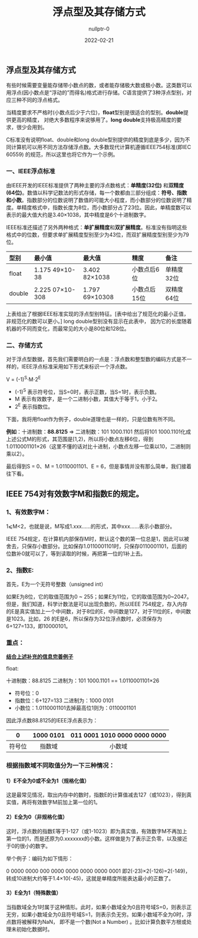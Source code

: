 ﻿---
layout: post
title: "浮点型及其存储方式"
date:   2022-02-21
tags: [Data Structure]
comments: true
author: nullptr-0
---

## **浮点型及其存储方式**
有些时候需要变量能存储带小数点的数，或者能存储极大数或极小数。这类数可以用浮点(因小数点是“浮动的”而得名)格式进行存储。C语言提供了3种浮点型别，对应三种不同的浮点格式。

当精度要求不严格时(小数点后少于六位)，**float**型别是很适合的型别。**double**提供更高的精度， 对绝大多数程序来说够用了。**long double**支持极高精度的要求，很少会用到。

C标准没有说明float、double和long double型别提供的精度到底是多少，因为不同计算机可以用不同方法存储浮点数。大多数现代计算机遵循IEEE754标准(即IEC 60559) 的规范，所以这里也将它作为一个示例。



### 一、IEEE浮点标准
由IEEE开发的IEEE标准提供了两种主要的浮点数格式：**单精度(32位)** 和**双精度(64位)**。数值以科学记数法的形式存储，每一个数都由三部分组成：**符号、指数和小数**。指数部分的位数说明了数值的可能大小程度，而小数部分的位数说明了精度。单精度格式中，指数长度为8位，而小数部分占了23位。因此，单精度数可以表示的最大值大约是3.40×1038，其中精度是6个十进制数字。

IEEE标准还描述了另外两种格式：**单扩展精度**和**双扩展精度**。标准没有指明这些格式中的位数，但要求单扩展精度型别至少为43位，而双扩展精度型别至少为79位。

| **型别** | **最小值**       | **最大值**      | **精度**     | **备注**   |
| :------- | :--------------- | :-------------- | :----------- | :--------- |
| float    | 1\.175 49×10-38  | 3\.402 82×1038  | 小数点后6位  | 单精度32位 |
| double   | 2\.225 07×10-308 | 1\.797 69×10308 | 小数点后15位 | 双精度64位 |

上表给出了根据IEEE标准实现的浮点型别特征。[表中给出了规范化的最小正值， 非规范化的数可以更小。] long double型别没有显示在此表中， 因为它的长度随着机器的不同而变化，而最常见的大小是80位和128位。


### 二、存储方式
对于浮点型数据，首先我们需要明白的一点是：浮点数和整型数的编码方式是不一样的，IEEE浮点标准采用如下形式来标识一个浮点数。

V = (-1)<sup>S</sup>⋅M⋅2<sup>E</sup>

- (-1)<sup>S</sup> 表示符号位，当S=0时，表示正数，当S=1时，表示负数。
- M 表示有效数字，是一个二进制小数，其值大于等于1，小于2。
- 2<sup>E</sup> 表示指数位。


下面，我将用float作为例子，double道理也是一样的，只是位数有所不同。

**例如**：十进制数：**88.8125** ⇒ 二进制数：101 1000.1101
然后将101 1000.1101化成上述公式M的形式，其范围是[1,2)，所以将小数点左移6位，得到1.0110001101×26（这里不懂的话对比十进制，小数点左移一位乘以10，二进制则乘以2）。

最后得到S = 0、M = 1.0110001101、E = 6，但是事情并没有那么简单，我们接着往下看。



## IEEE 754对有效数字M和指数E的规定。
### **1、有效数字M：**
1⩽M<2，也就是说，M写成1.xxx……的形式，其中xxx……表示小数部分。

IEEE 754规定，在计算机内部保存M时，默认这个数的第一位总是1，因此可以被舍去，只保存小数部分。比如保存1.0110001101时，只保存0110001101，后面的位数补0就可以了，等到读取的时候，再把第一位的1补上去。
### **2、指数E:**
首先，E为一个无符号整数（unsigned int）

如果E为8位，它的取值范围为0 ~ 255；如果E为11位，它的取值范围为0~2047。但是，我们知道，科学计数法是可以出现负数的，所以IEEE 754规定，存入内存的E是真实值加上一个中间数，对于8位的E，中间数是127，对于11位的E，中间数是1023。比如，26 的E是6，所以保存为32位浮点数时，必须保存为6+127=133，即10000101。

### 重点：
<u>**结合上述补充的信息完善例子**</u>

float:

十进制数：88.8125 二进制为：101 1000.1101 == 1.0110001101×26

- 符号位：0
- 指数位：6+127=133 二进制为：1000 0101
- 小数位：1.0110001101去掉最高位1则为：0110001101

因此浮点数88.8125的IEEE浮点表示为：

| 0      | 1000 0101 | 011 0001 1010 0000 0000 0000 |
| :----: | :-------: | :--------------------------: |
| 符号位 | 指数域    | 小数域                       |

### 根据指数域不同取值分为一下三种情况：
#### 1）**E不全为0或不全为1（规格化值）**
这是最常见情况，取出内存中的数时，指数E的计算值减去127（或1023），得到真实值，再将有效数字M前加上第一位的1。
#### 2）**E全为0（非规格化值）**
这时，浮点数的指数E等于1-127（或1-1023）即为真实值，有效数字M不再加上第一位的1，而是还原为0.xxxxxxx的小数。这样做是为了表示正负零，以及接近于0的很小的数字。

举个例子：编码为如下情形：

0 0000 0000 000 0000 0000 0000 0000 0001
即2(-23)×2(-126)=2(-149)，转成10进制大约等于1.4×10(-45)，这就是单精度所能表达最小的正数了。
#### 3）**E全为1（特殊数值）**
当指数域全为1时属于这种情形。此时，如果小数域全为0且符号域S=0，则表示正无穷，如果小数域全为0且符号域S=1，则表示负无穷。如果小数域不全为0时，浮点数将被解释为NaN， 即不是一个数(Not a Number) 。比如计算负数平方根或处理未初始化数据时。
